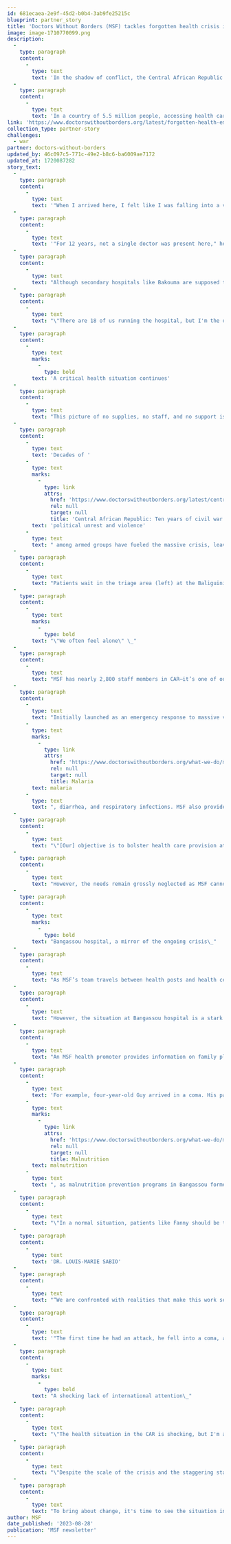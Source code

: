 ```yaml
---
id: 681ecaea-2e9f-45d2-b0b4-3ab9fe25215c
blueprint: partner_story
title: 'Doctors Without Borders (MSF) tackles forgotten health crisis in Central African Republic'
image: image-1710770099.png
description:
  -
    type: paragraph
    content:
      -
        type: text
        text: 'In the shadow of conflict, the Central African Republic is grappling with a decades-long health crisis. '
  -
    type: paragraph
    content:
      -
        type: text
        text: 'In a country of 5.5 million people, accessing health care is all but impossible and life expectancy is little more than 54 years in the Central African Republic (CAR). For years, Doctors Without Borders/Médecins Sans Frontières (MSF) has repeated calls for more action from governments and humanitarian organizations. Yet the situation has continued to worsen, and our teams and the communities we serve are left wondering: Where is everyone?'
link: 'https://www.doctorswithoutborders.org/latest/forgotten-health-emergency-central-african-republic?source=ADC2403U3D20&utm_source=SFMC&utm_medium=email&utm_campaign=2024-03-18-Medicine-is-Not-a-Luxury-ND-E2'
collection_type: partner-story
challenges:
  - war
partner: doctors-without-borders
updated_by: 46c097c5-771c-49e2-b8c6-ba6009ae7172
updated_at: 1720087282
story_text:
  -
    type: paragraph
    content:
      -
        type: text
        text: '"When I arrived here, I felt like I was falling into a void," said Dr. Louis-Marie Sabio while standing in the courtyard of the Bakouma secondary hospital. At the beginning of 2023, Dr. Sabio—a former MSF doctor in the city of Bangassou—took over the management of the hospital, which is meant to handle surgical complications in a volatile area near Nzacko, in the northwestern part of the Mbomou prefecture.'
  -
    type: paragraph
    content:
      -
        type: text
        text: '"For 12 years, not a single doctor was present here," he explained. "The hospital was run by a health assistant. Well, when I say ''hospital,'' that''s a big word. There is no electricity, no ambulance, and beds without mattresses. When I arrived, there wasn''t even a thermometer, blood pressure monitor, pulse oximeter, or glucometer. The pharmacy was empty, too."'
  -
    type: paragraph
    content:
      -
        type: text
        text: "Although secondary hospitals like Bakouma are supposed to provide more advanced care than other facilities, including health posts, health centers, and district hospitals, Dr. Sabio struggles to provide even basic care. Despite the hospital’s size, there are fewer than 10 patients, and the hospital is eerie and silent. Chickens roam the corridors and wards, weaving between broken scales and rusty tables. Except for the vaccinations and referrals provided by MSF, the facility receives no other support. Patients know that despite Dr. Sabio’s goodwill, the lack of human and material resources means that they are unlikely to find the medical help they need.\_"
  -
    type: paragraph
    content:
      -
        type: text
        text: "\"There are 18 of us running the hospital, but I'm the only one with medical training,\" said Dr. Sabio. \"Due to our limited technical resources, we can't meet the basic requirements of a hospital. We have no electricity, preventing us from performing ultrasounds or X-rays. The operating theater is virtually bare, equipped with only a small solar panel to power two lightbulbs. When patients need medicine, we have to send them to the local market and hope they find something.\"\_"
  -
    type: paragraph
    content:
      -
        type: text
        marks:
          -
            type: bold
        text: 'A critical health situation continues'
  -
    type: paragraph
    content:
      -
        type: text
        text: "This picture of no supplies, no staff, and no support is replicated in health facilities across CAR. According to a recent report from the World Health Organization and the Ministry of Health, less than half of the country's health care facilities are fully operational, and the ratio of doctors to people is alarmingly low, with only 0.6 doctors for every 10,000 people—one of the lowest ratios in the world.\_"
  -
    type: paragraph
    content:
      -
        type: text
        text: 'Decades of '
      -
        type: text
        marks:
          -
            type: link
            attrs:
              href: 'https://www.doctorswithoutborders.org/latest/central-african-republic-ten-years-civil-war'
              rel: null
              target: null
              title: 'Central African Republic: Ten years of civil war'
        text: 'political unrest and violence'
      -
        type: text
        text: " among armed groups have fueled the massive crisis, leaving more than half of the country's 5.5 million citizens in need of humanitarian aid. The country's life expectancy is a mere 54 years. Pregnant women face a substantial risk of death or severe illness due to the scarcity of gynecologists. And child mortality rates rank among the highest globally.\_"
  -
    type: paragraph
    content:
      -
        type: text
        text: "Patients wait in the triage area (left) at the Baliguini health post (right) near Bakouma, Mbomou prefecture. CAR 2023 ©\_MSF"
  -
    type: paragraph
    content:
      -
        type: text
        marks:
          -
            type: bold
        text: "\"We often feel alone\" \_"
  -
    type: paragraph
    content:
      -
        type: text
        text: "MSF has nearly 2,800 staff members in CAR—it’s one of our largest programs across the 75 countries where we work. Most staff are hired locally, and work tirelessly to support health authorities and communities in improving access to health care in some of the most neglected areas. In the Mbomou prefecture, MSF supports 15 health facilities, from small remote health posts to the Bangassou regional university hospital (HRUB), which is the only specialized reference facility serving a region the size of Greece.\_"
  -
    type: paragraph
    content:
      -
        type: text
        text: "Initially launched as an emergency response to massive violence that shook the country between 2013-2014, MSF's programs in the area now serve a significant portion of the prefecture. MSF sends mobile teams to local health facilities to provide essential equipment, vaccines, and vital medicines that can help treat common childhood diseases in the region, such as "
      -
        type: text
        marks:
          -
            type: link
            attrs:
              href: 'https://www.doctorswithoutborders.org/what-we-do/medical-issues/malaria'
              rel: null
              target: null
              title: Malaria
        text: malaria
      -
        type: text
        text: ", diarrhea, and respiratory infections. MSF also provides training to health workers, and arranges referrals to Bangassou's hospital for patients in critical condition.\_"
  -
    type: paragraph
    content:
      -
        type: text
        text: "\"[Our] objective is to bolster health care provision at all levels to reduce mortality in the area,\" explained Pelé Kotho-Gawe, MSF's nurse supervisor for mobile activities in Bangassou. \_"
  -
    type: paragraph
    content:
      -
        type: text
        text: "However, the needs remain grossly neglected as MSF cannot address them alone. Humanitarian organizations are scarce in this region, even though violence has calmed somewhat in recent years. The massive health crisis is exacerbated by the lack of access to water and electricity in health facilities as well as economic difficulties.\_"
  -
    type: paragraph
    content:
      -
        type: text
        marks:
          -
            type: bold
        text: "Bangassou hospital, a mirror of the ongoing crisis\_"
  -
    type: paragraph
    content:
      -
        type: text
        text: "As MSF’s team travels between health posts and health centers, this feeling deepens. Without MSF’s assistance, pharmacy stocks would be depleted, parents would struggle to afford treatment for their children, and women would be forced to give birth without the supervision of trained professionals.\_"
  -
    type: paragraph
    content:
      -
        type: text
        text: "However, the situation at Bangassou hospital is a stark reminder that this support is not enough. In other words, patients come to this facility day and night, sometimes traveling hundreds of miles on a motorcycle over rough terrain, because treatment or medications are not available elsewhere. The hospital is the last hope for many patients with complications.\_"
  -
    type: paragraph
    content:
      -
        type: text
        text: "An MSF health promoter provides information on family planning services to women awaiting at Bangassou Regional University Hospital. CAR 2023 ©\_MSF"
  -
    type: paragraph
    content:
      -
        type: text
        text: 'For example, four-year-old Guy arrived in a coma. His parents brought him to Bangassou from Bao, more than 60 miles away, because the hospitals near his home did not have the insulin he needs to treat his type 1 diabetes. Newborn René* was admitted for the third time to intensive care due to severe '
      -
        type: text
        marks:
          -
            type: link
            attrs:
              href: 'https://www.doctorswithoutborders.org/what-we-do/medical-issues/malnutrition'
              rel: null
              target: null
              title: Malnutrition
        text: malnutrition
      -
        type: text
        text: ", as malnutrition prevention programs in Bangassou formerly run by an international nongovernmental organization have been discontinued. Twenty-year-old Fanny was transferred from Bakouma, 80 miles away, because Dr. Sabio and his team lacked the medicines and equipment needed to treat a wound on her back.\_"
  -
    type: paragraph
    content:
      -
        type: text
        text: "\"In a normal situation, patients like Fanny should be treated at my hospital,\" said Dr. Sabio during a visit to an MSF training session. \"But you've seen the state of the facility I run. I still send patients to Bangassou who shouldn't need to be referred. Sometimes, I even have to refer patients without being able to stabilize them beforehand, unsure if they will survive. The other day, I had to make an emergency transfer of a baby to Bangassou by motorcycle, as we don't have an ambulance. We couldn't stabilize him, and he died a few miles from here, on the motorcycle.\"\_"
  -
    type: paragraph
    content:
      -
        type: text
        text: 'DR. LOUIS-MARIE SABIO'
  -
    type: paragraph
    content:
      -
        type: text
        text: "“We are confronted with realities that make this work seem endless,” said Kotho-Gawe. “We can treat children suffering from diarrhea, but without anyone drilling boreholes [to provide clean water], the problem persists as people continue to drink untreated water. The same goes for malaria: We visited health centers where 90 percent of patients tested positive for malaria, and while we provide free care for the children no one in the area is engaged in preventive measures or distributing mosquito nets. Sometimes other organizations come through, but they are not frequently seen, and we often feel alone in tackling these challenges. MSF clearly cannot handle everything on its own.\"\_"
  -
    type: paragraph
    content:
      -
        type: text
        text: '"The first time he had an attack, he fell into a coma, and I came here," says Nadia Sasango of her son, who was treated by MSF teams at Bangassou regional hospital. CAR 2023 © MSF'
  -
    type: paragraph
    content:
      -
        type: text
        marks:
          -
            type: bold
        text: "A shocking lack of international attention\_"
  -
    type: paragraph
    content:
      -
        type: text
        text: "\"The health situation in the CAR is shocking, but I'm almost as shocked by the lack of international attention paid to it,\" said René Colgo, MSF's head of mission in CAR. \_"
  -
    type: paragraph
    content:
      -
        type: text
        text: "\"Despite the scale of the crisis and the staggering statistics, the plight of people here remains largely unknown to the outside world, and humanitarian funding falls far short of the scale of the needs. For reasons linked to insecurity or logistical constraints, NGOs are not always present in the areas where the needs are greatest. Much more must be done to support people. Where is everyone?\"\_"
  -
    type: paragraph
    content:
      -
        type: text
        text: "To bring about change, it's time to see the situation in the CAR for what it is: a severe and lasting humanitarian crisis that requires international mobilization.\_"
author: MSF
date_published: '2023-08-28'
publication: 'MSF newsletter'
---
```

